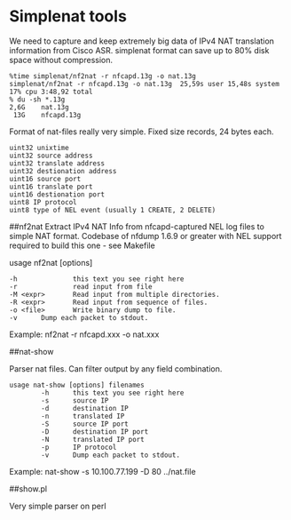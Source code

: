 # Simplenat tools

We need to capture and keep extremely big  data of IPv4 NAT translation information from Cisco ASR.
simplenat format can save up to 80% disk space without compression.
```
%time simplenat/nf2nat -r nfcapd.13g -o nat.13g 
simplenat/nf2nat -r nfcapd.13g -o nat.13g  25,59s user 15,48s system 17% cpu 3:48,92 total
% du -sh *.13g
2,6G    nat.13g
 13G    nfcapd.13g
```

Format of nat-files really very simple.
Fixed size records, 24 bytes each.
```
uint32 unixtime
uint32 source address
uint32 translate address
uint32 destionation address
uint16 source port
uint16 translate port
uint16 destionation port
uint8 IP protocol
uint8 type of NEL event (usually 1 CREATE, 2 DELETE)
````

##nf2nat
Extract IPv4 NAT Info from nfcapd-captured  NEL log files to simple NAT format.
Codebase of nfdump 1.6.9 or greater with NEL support required to build this one - see Makefile

usage nf2nat [options] 
```
-h              this text you see right here
-r              read input from file
-M <expr>       Read input from multiple directories.
-R <expr>       Read input from sequence of files.
-o <file>       Write binary dump to file.
-v      Dump each packet to stdout.
````
Example:
    nf2nat -r nfcapd.xxx -o nat.xxx


##nat-show

Parser nat files.
Can filter output by any field combination.
```
usage nat-show [options] filenames 
        -h      this text you see right here
        -s      source IP
        -d      destination IP
        -n      translated IP
        -S      source IP port
        -D      destination IP port
        -N      translated IP port
        -p      IP protocol
        -v      Dump each packet to stdout.
```
Example:
nat-show -s 10.100.77.199 -D 80 ../nat.file

##show.pl

Very simple parser on perl

